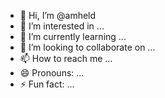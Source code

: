 - 👋 Hi, I’m @amheld
- 👀 I’m interested in ...
- 🌱 I’m currently learning ...
- 💞️ I’m looking to collaborate on ...
- 📫 How to reach me ...
- 😄 Pronouns: ...
- ⚡ Fun fact: ...

<!---
amheld/amheld is a ✨ special ✨ repository because its `README.md` (this file) appears on your GitHub profile.
You can click the Preview link to take a look at your changes.
--->
